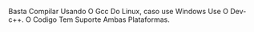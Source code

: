 Basta Compilar Usando O Gcc Do Linux, caso use Windows Use O Dev-c++. O Codigo Tem Suporte Ambas Plataformas.
